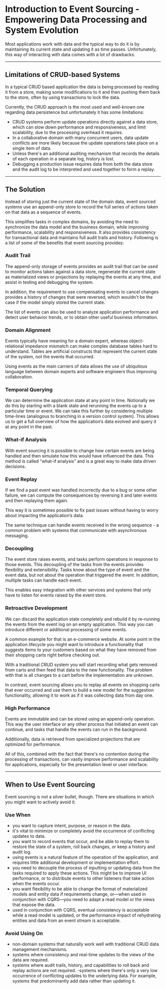 # Introduction to Event Sourcing - Empowering Data Processing and System Evolution
Most applications work with data and the typical way to do it is by maintaining its current state and updating it as time passes. Unfortunately, this way of interacting with data comes with a lot of drawbacks.

---

## Limitations of CRUD-based Systems
In a typical CRUD based application the data is being processed by reading it from a store, making some modifications to it and then pushing them back to the store, often by using transactions to lock the data.

Currently, the CRUD approach is the most used and well-known one regarding data persistence but unfortunately it has some limitations:

- CRUD systems perform update operations directly against a data store, which can slow down performance and responsiveness, and limit scalability, due to the processing overhead it requires.
- In a collaborative domain with many concurrent users, data update conflicts are more likely because the update operations take place on a single item of data.
- Unless there's an additional auditing mechanism that records the details of each operation in a separate log, history is lost.
- Debugging a production issue requires data from both the data store and the audit log to be interpreted and used together to form a replay.

---

## The Solution
Instead of storing just the current state of the domain data, event sourced systems use an append-only store to record the full series of actions taken on that data as a sequence of events.

This simplifies tasks in complex domains, by avoiding the need to synchronize the data model and the business domain, while improving performance, scalability and responsiveness. It also provides consistency for transactional data and maintains full audit trails and history. Following is a list of some of the benefits that event sourcing provides:

### Audit Trail
The append-only storage of events provides an audit trail that can be used to monitor actions taken against a data store, regenerate the current state as materialized views or projections by replaying the events at any time, and assist in testing and debugging the system.

In addition, the requirement to use compensating events to cancel changes provides a history of changes that were reversed, which wouldn't be the case if the model simply stored the current state.

The list of events can also be used to analyze application performance and detect user behavior trends, or to obtain other useful business information.

### Domain Alignment
Events typically have meaning for a domain expert, whereas object-relational impedance mismatch can make complex database tables hard to understand. Tables are artificial constructs that represent the current state of the system, not the events that occurred.

Using events as the main carriers of data allows the use of ubiquitous language between domain experts and software engineers thus improving collaboration.

### Temporal Querying
We can determine the application state at any point in time. Notionally we do this by starting with a blank state and rerunning the events up to a particular time or event. We can take this further by considering multiple time-lines (analogous to branching in a version control system). This allows us to get a full overview of how the application’s data evolved and query it at any point in the past.

### What-if Analysis
With event sourcing it is possible to change how certain events are being handled and then simulate how this would have influenced the data. This method is called “what-if analysis” and is a great way to make data driven decisions.

### Event Replay
If we find a past event was handled incorrectly due to a bug or some other failure, we can compute the consequences by reversing it and later events and then replaying them again.

This way it is sometimes possible to fix past issues without having to worry about impacting the application’s data.

The same technique can handle events received in the wrong sequence - a common problem with systems that communicate with asynchronous messaging.

### Decoupling
The event store raises events, and tasks perform operations in response to those events. This decoupling of the tasks from the events provides flexibility and extensibility. Tasks know about the type of event and the event data, but not about the operation that triggered the event. In addition, multiple tasks can handle each event.

This enables easy integration with other services and systems that only have to listen for events raised by the event store.

### Retroactive Development
We can discard the application state completely and rebuild it by re-running the events from the event log on an empty application. This way you can introduce different or additional processing of some events.

A common example for that is an e-commerce website. At some point in the application lifecycle you might want to introduce a functionality that suggests items to your customers based on what they have removed from their shopping carts right before checking out.

With a traditional CRUD system you will start recording what gets removed from carts and then feed that data to the new functionality. The problem with that is all changes to a cart before the implementation are unknown.

In contrast, event sourcing allows you to replay all events on shopping carts that ever occurred and use them to build a new model for the suggestion functionality, allowing it to work as if it was collecting data from day one.

### High Performance
Events are immutable and can be stored using an append-only operation. This way the user interface or any other process that initiated an event can continue, and tasks that handle the events can run in the background.

Additionally, data is retrieved from specialized projections that are optimized for performance.

All of this, combined with the fact that there's no contention during the processing of transactions, can vastly improve performance and scalability for applications, especially for the presentation level or user interface.

---

## When to Use Event Sourcing
Event sourcing is not a silver bullet, though. There are situations in which you might want to actively avoid it.

### Use When
- you want to capture intent, purpose, or reason in the data.
- it's vital to minimize or completely avoid the occurrence of conflicting updates to data.
- you want to record events that occur, and be able to replay them to restore the state of a system, roll back changes, or keep a history and audit log.
- using events is a natural feature of the operation of the application, and requires little additional development or implementation effort.
- you need to decouple the process of inputting or updating data from the tasks required to apply these actions. This might be to improve UI performance, or to distribute events to other listeners that take action when the events occur.
- you want flexibility to be able to change the format of materialized models and entity data if requirements change, or—when used in conjunction with CQRS—you need to adapt a read model or the views that expose the data.
- used in conjunction with CQRS, eventual consistency is acceptable while a read model is updated, or the performance impact of rehydrating entities and data from an event stream is acceptable.

### Avoid Using On
- non-domain systems that naturally work well with traditional CRUD data management mechanisms.
- systems where consistency and real-time updates to the views of the data are required.
- systems where audit trails, history, and capabilities to roll back and replay actions are not required.
-systems where there's only a very low occurrence of conflicting updates to the underlying data. For example, systems that predominantly add data rather than updating it.
